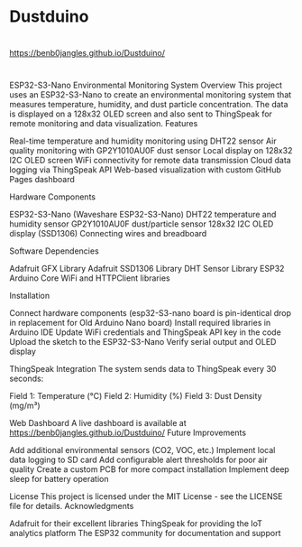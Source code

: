 # Dustduino

#
https://benb0jangles.github.io/Dustduino/
#
ESP32-S3-Nano Environmental Monitoring System
Overview
This project uses an ESP32-S3-Nano to create an environmental monitoring system that measures temperature, humidity, and dust particle concentration. The data is displayed on a 128x32 OLED screen and also sent to ThingSpeak for remote monitoring and data visualization.
Features

Real-time temperature and humidity monitoring using DHT22 sensor
Air quality monitoring with GP2Y1010AU0F dust sensor
Local display on 128x32 I2C OLED screen
WiFi connectivity for remote data transmission
Cloud data logging via ThingSpeak API
Web-based visualization with custom GitHub Pages dashboard

Hardware Components

ESP32-S3-Nano (Waveshare ESP32-S3-Nano)
DHT22 temperature and humidity sensor
GP2Y1010AU0F dust/particle sensor
128x32 I2C OLED display (SSD1306)
Connecting wires and breadboard

Software Dependencies

Adafruit GFX Library
Adafruit SSD1306 Library
DHT Sensor Library
ESP32 Arduino Core
WiFi and HTTPClient libraries

Installation

Connect hardware components (esp32-S3-nano board is pin-identical drop in replacement for Old Arduino Nano board)
Install required libraries in Arduino IDE
Update WiFi credentials and ThingSpeak API key in the code
Upload the sketch to the ESP32-S3-Nano
Verify serial output and OLED display

ThingSpeak Integration
The system sends data to ThingSpeak every 30 seconds:

Field 1: Temperature (°C)
Field 2: Humidity (%)
Field 3: Dust Density (mg/m³)

Web Dashboard
A live dashboard is available at https://benb0jangles.github.io/Dustduino/
Future Improvements

Add additional environmental sensors (CO2, VOC, etc.)
Implement local data logging to SD card
Add configurable alert thresholds for poor air quality
Create a custom PCB for more compact installation
Implement deep sleep for battery operation

License
This project is licensed under the MIT License - see the LICENSE file for details.
Acknowledgments

Adafruit for their excellent libraries
ThingSpeak for providing the IoT analytics platform
The ESP32 community for documentation and support
